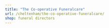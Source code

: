 ```yaml
---
title: "The Co-operative Funeralcare"
url: /cheltenham/the-co-operative-funeralcare/
shop: funeral directors
---
```

